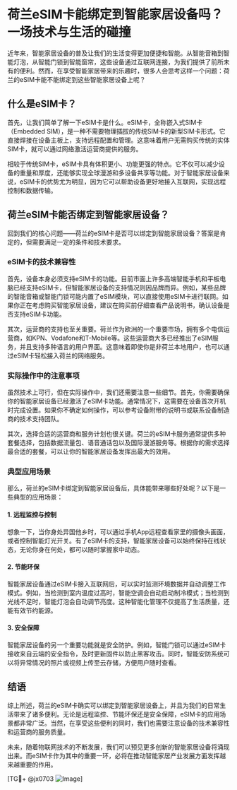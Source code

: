 # 荷兰eSIM卡能绑定到智能家居设备吗？一场技术与生活的碰撞

近年来，智能家居设备的普及让我们的生活变得更加便捷和智能。从智能音箱到智能灯泡，从智能门锁到智能窗帘，这些设备通过互联网连接，为我们提供了前所未有的便利。然而，在享受智能家居带来的乐趣时，很多人会思考这样一个问题：荷兰的eSIM卡能不能绑定到这些智能家居设备上呢？

## 什么是eSIM卡？

首先，让我们简单了解一下eSIM卡是什么。eSIM卡，全称嵌入式SIM卡（Embedded SIM），是一种不需要物理插拔的传统SIM卡的新型SIM卡形式。它直接焊接在设备主板上，支持远程配置和管理。这意味着用户无需购买传统的实体SIM卡，就可以通过网络激活运营商提供的服务。

相较于传统SIM卡，eSIM卡具有体积更小、功能更强的特点。它不仅可以减少设备的重量和厚度，还能够实现全球漫游和多设备共享等功能。对于智能家居设备来说，eSIM卡的优势尤为明显，因为它可以帮助设备更好地接入互联网，实现远程控制和数据传输。

## 荷兰eSIM卡能否绑定到智能家居设备？

回到我们的核心问题——荷兰的eSIM卡是否可以绑定到智能家居设备？答案是肯定的，但需要满足一定的条件和技术要求。

### eSIM卡的技术兼容性

首先，设备本身必须支持eSIM卡的功能。目前市面上许多高端智能手机和平板电脑已经支持eSIM卡，但智能家居设备的支持情况则因品牌而异。例如，某些品牌的智能音箱或智能门锁可能内置了eSIM模块，可以直接使用eSIM卡进行联网。如果你正在考虑购买智能家居设备，建议在购买前仔细查看产品说明书，确认设备是否支持eSIM卡功能。

其次，运营商的支持也至关重要。荷兰作为欧洲的一个重要市场，拥有多个电信运营商，如KPN、Vodafone和T-Mobile等。这些运营商大多已经推出了eSIM服务，并且支持多种语言的用户界面。这意味着即使你是非荷兰本地用户，也可以通过eSIM卡轻松接入荷兰的网络服务。

### 实际操作中的注意事项

虽然技术上可行，但在实际操作中，我们还需要注意一些细节。首先，你需要确保你的智能家居设备已经激活了eSIM卡功能。通常情况下，这需要在设备首次开机时完成设置。如果你不确定如何操作，可以参考设备附带的说明书或联系设备制造商的技术支持团队。

其次，选择合适的运营商和服务计划也很关键。荷兰的eSIM卡服务通常提供多种套餐选择，包括数据流量包、语音通话包以及国际漫游服务等。根据你的需求选择最合适的套餐，可以让你的智能家居设备发挥出最大的效用。

### 典型应用场景

那么，荷兰的eSIM卡绑定到智能家居设备后，具体能带来哪些好处呢？以下是一些典型的应用场景：

#### 1. **远程监控与控制**

想象一下，当你身处异国他乡时，可以通过手机App远程查看家里的摄像头画面，或者控制智能灯光开关。有了eSIM卡的支持，智能家居设备可以始终保持在线状态，无论你身在何处，都可以随时掌握家中动态。

#### 2. **节能环保**

智能家居设备通过eSIM卡接入互联网后，可以实时监测环境数据并自动调整工作模式。例如，当检测到室内温度过高时，智能空调会自动启动制冷模式；当检测到光线不足时，智能灯泡会自动调节亮度。这种智能化管理不仅提高了生活质量，还能有效节约能源。

#### 3. **安全保障**

智能家居设备的另一个重要功能就是安全防护。例如，智能门锁可以通过eSIM卡接收来自云端的安全指令，及时更新固件以防止黑客攻击。同时，智能安防系统可以将异常情况的照片或视频上传至云存储，方便用户随时查看。

## 结语

综上所述，荷兰的eSIM卡确实可以绑定到智能家居设备上，并且为我们的日常生活带来了诸多便利。无论是远程监控、节能环保还是安全保障，eSIM卡的应用场景都非常广泛。当然，在享受这些便利的同时，我们也需要注意设备的技术兼容性和运营商的服务质量。

未来，随着物联网技术的不断发展，我们可以预见更多创新的智能家居设备将涌现出来。而eSIM卡作为其中的重要一环，必将在推动智能家居产业发展方面发挥越来越重要的作用。

[TG💪+ @jx0703 ![Image](https://github.com/user-attachments/assets/dbca1d08-cadb-493c-b0ec-ad6f7a83f270)]